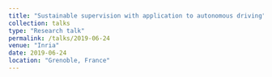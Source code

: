 ```yaml
---
title: "Sustainable supervision with application to autonomous driving"
collection: talks
type: "Research talk"
permalink: /talks/2019-06-24
venue: "Inria"
date: 2019-06-24
location: "Grenoble, France"
---
```

